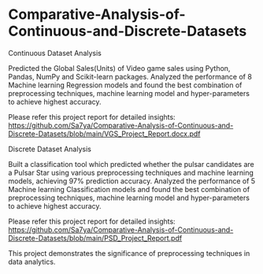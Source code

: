 # Comparative-Analysis-of-Continuous-and-Discrete-Datasets

Continuous Dataset Analysis

Predicted the Global Sales(Units) of Video game sales using Python, Pandas, NumPy and Scikit-learn packages. Analyzed the performance of 8 Machine learning Regression models and found the best combination of preprocessing techniques, machine learning model and hyper-parameters to achieve highest accuracy. 

Please refer this project report for detailed insights: https://github.com/Sa7ya/Comparative-Analysis-of-Continuous-and-Discrete-Datasets/blob/main/VGS_Project_Report.docx.pdf

Discrete Dataset Analysis

Built a classification tool which predicted whether the pulsar candidates are a Pulsar Star using various preprocessing techniques and machine learning models, achieving 97% prediction accuracy. Analyzed the performance of 5 Machine learning Classification models and found the best combination of preprocessing techniques, machine learning model and hyper-parameters to achieve highest accuracy. 

Please refer this project report for detailed insights: https://github.com/Sa7ya/Comparative-Analysis-of-Continuous-and-Discrete-Datasets/blob/main/PSD_Project_Report.pdf

This project demonstrates the significance of preprocessing techniques in data analytics.

